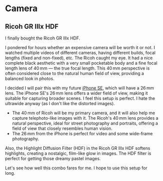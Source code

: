 # Camera

## Ricoh GR IIIx HDF

I finally bought the Ricoh GR IIIx HDF.

I pondered for hours whether an expensive camera will be worth it or not. I watched multiple videos of different cameras, having different builds, focal lengths (fixed and non-fixed), etc. The Ricoh caught my eye. It had a nice complete black aesthetic with a very small pocketable body and a fine focal length lens of 40 mm — the true focal length. This 40 mm perspective is often considered close to the natural human field of view, providing a balanced look in photos.

I decided I will pair this with my future [iPhone SE](phones#iphone-16e), which will have a 26 mm lens. The iPhone SE's 26 mm lens offers a wider field of view, making it suitable for capturing broader scenes. I feel this setup is perfect. I hate the ultrawide anyway (as I don't like the distorted images).

- The 40 mm of Ricoh will be my primary camera, and it will also help me capture telephoto-like images with it. The Ricoh's 40 mm lens provides a natural perspective, ideal for street photography and portraits, offering a field of view that closely resembles human vision.
- The 26 mm from the iPhone is perfect for video and some wide-frame photography.

Also, the Highlight Diffusion Filter (HDF) in the Ricoh GR IIIx HDF softens highlights, creating a nostalgic, film-like glow in images. The HDF filter is perfect for getting those dreamy pastel images.

Let's see how well this combo fares for me. I hope to use this setup for long.